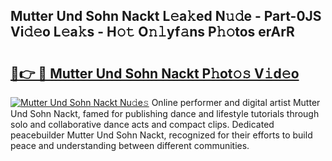 ## Mutter Und Sohn Nackt L𝚎a𝚔ed N𝚞𝚍e - Part-0JS Vi𝚍𝚎o L𝚎a𝚔s - H𝚘𝚝 O𝚗𝚕yf𝚊ns P𝚑𝚘tos erArR

# <h2><a href="http://kf3dlwf.oniu.top/?m=Mutter+Und+Sohn+Nackt">🔗👉 🔴 Mutter Und Sohn Nackt P𝚑ot𝚘𝚜 V𝚒d𝚎o</a></h2>

[![Mutter Und Sohn Nackt Nu𝚍e𝚜](https://i.imgur.com/0qMVB7G.gif)](http://kf3dlwf.oniu.top/?m=Mutter+Und+Sohn+Nackt)
Online performer and digital artist Mutter Und Sohn Nackt, famed for publishing dance and lifestyle tutorials through solo and collaborative dance acts and compact clips. Dedicated peacebuilder Mutter Und Sohn Nackt, recognized for their efforts to build peace and understanding between different communities.  
